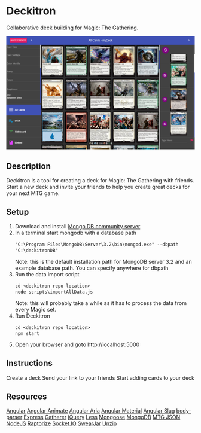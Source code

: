 # Deckitron

Collaborative deck building for Magic: The Gathering.

![screenshot](https://raw.githubusercontent.com/Matthew-Smith/deckitron/master/docs/screenshot.png)

## Description

Deckitron is a tool for creating a deck for Magic: The Gathering with friends.
Start a new deck and invite your friends to help you create great decks for your next MTG game.

## Setup

1. Download and install [Mongo DB community server](https://www.mongodb.com/download-center?jmp=nav#community)
2. In a terminal start mongodb with a database path
    ```
    "C:\Program Files\MongoDB\Server\3.2\bin\mongod.exe" --dbpath "C:\deckitronDB"
    ```
    Note: this is the default installation path for MongoDB server 3.2 and an example database path. You can specify anywhere for dbpath
3. Run the data import script
    ```
    cd <deckitron repo location>
    node scripts\importAllData.js
    ```
    Note: this will probably take a while as it has to process the data from every Magic set.
4. Run Deckitron
    ```
    cd <deckitron repo location>
    npm start
    ```
5. Open your browser and goto http://localhost:5000

## Instructions

Create a deck
Send your link to your friends
Start adding cards to your deck


## Resources

[Angular](https://www.npmjs.com/package/angular)
[Angular Animate](https://www.npmjs.com/package/angular-animate)
[Angular Aria](https://www.npmjs.com/package/angular-aria)
[Angular Material](https://www.npmjs.com/package/angular-material)
[Angular Slug](https://www.npmjs.com/package/angular-slug)
[body-parser](https://www.npmjs.com/package/body-parser)
[Express](https://www.npmjs.com/package/express)
[Gatherer](http://gatherer.wizards.com/Pages/Default.aspx)
[jQuery](https://jquery.com/)
[Less](https://www.npmjs.com/package/less)
[Mongoose](https://www.npmjs.com/package/mongoose)
[MongoDB](https://www.mongodb.com/)
[MTG JSON](https://mtgjson.com/)
[NodeJS](https://nodejs.org/en/)
[Raptorize](http://zurb.com/playground/jquery-raptorize)
[Socket.IO](https://www.npmjs.com/package/socket.io)
[SwearJar](https://www.npmjs.com/package/swearjar)
[Unzip](https://www.npmjs.com/package/unzip)
